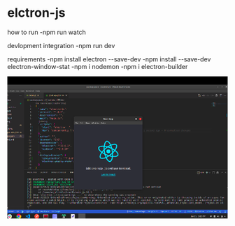 # elctron-js

how to run
-npm run watch 

devlopment integration
-npm run dev

requirements 
-npm install electron --save-dev 
-npm install --save-dev electron-window-stat
-npm i nodemon
-npm i electron-builder

<img src="img.png" alt="Alt text" title="Optional title">
